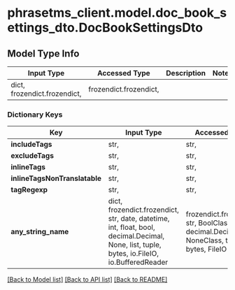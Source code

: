 # phrasetms_client.model.doc_book_settings_dto.DocBookSettingsDto

## Model Type Info

| Input Type                   | Accessed Type          | Description | Notes |
| ---------------------------- | ---------------------- | ----------- | ----- |
| dict, frozendict.frozendict, | frozendict.frozendict, |             |

### Dictionary Keys

| Key                           | Input Type                                                                                                                                  | Accessed Type                                                                           | Description                                                        | Notes      |
| ----------------------------- | ------------------------------------------------------------------------------------------------------------------------------------------- | --------------------------------------------------------------------------------------- | ------------------------------------------------------------------ | ---------- |
| **includeTags**               | str,                                                                                                                                        | str,                                                                                    |                                                                    | [optional] |
| **excludeTags**               | str,                                                                                                                                        | str,                                                                                    |                                                                    | [optional] |
| **inlineTags**                | str,                                                                                                                                        | str,                                                                                    |                                                                    | [optional] |
| **inlineTagsNonTranslatable** | str,                                                                                                                                        | str,                                                                                    |                                                                    | [optional] |
| **tagRegexp**                 | str,                                                                                                                                        | str,                                                                                    |                                                                    | [optional] |
| **any_string_name**           | dict, frozendict.frozendict, str, date, datetime, int, float, bool, decimal.Decimal, None, list, tuple, bytes, io.FileIO, io.BufferedReader | frozendict.frozendict, str, BoolClass, decimal.Decimal, NoneClass, tuple, bytes, FileIO | any string name can be used but the value must be the correct type | [optional] |

[[Back to Model list]](../../README.md#documentation-for-models) [[Back to API list]](../../README.md#documentation-for-api-endpoints) [[Back to README]](../../README.md)
